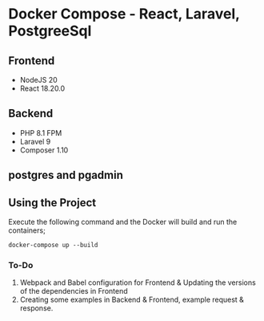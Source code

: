 # Docker Compose - React, Laravel, PostgreeSql


## Frontend
- NodeJS 20
- React 18.20.0

## Backend
- PHP 8.1 FPM
- Laravel 9
- Composer 1.10

## postgres and pgadmin

## Using the Project

Execute the following command and the Docker will build and run the containers;

```
docker-compose up --build
```

### To-Do

1. Webpack and Babel configuration for Frontend & Updating the versions of the dependencies in Frontend
2. Creating some examples in Backend & Frontend, example request & response.
